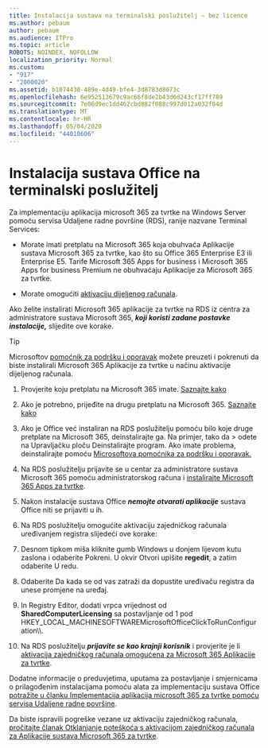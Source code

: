 ```yaml
---
title: Instalacija sustava na terminalski poslužitelj – bez licence
ms.author: pebaum
author: pebaum
ms.audience: ITPro
ms.topic: article
ROBOTS: NOINDEX, NOFOLLOW
localization_priority: Normal
ms.custom:
- "917"
- "2000020"
ms.assetid: b1074430-489e-4d49-bfe4-3d8783d8073c
ms.openlocfilehash: 6e952513679c9ac66f8de2b43d6d243cf17ff789
ms.sourcegitcommit: 7e06d9ec1dd462cbd882f088c997d012a032f04d
ms.translationtype: MT
ms.contentlocale: hr-HR
ms.lasthandoff: 05/04/2020
ms.locfileid: "44010606"
---
```

# <a name="installing-office-on-a-terminal-server"></a>Instalacija sustava Office na terminalski poslužitelj

Za implementaciju aplikacija microsoft 365 za tvrtke na Windows Server pomoću servisa Udaljene radne površine (RDS), ranije nazvane Terminal Services:
  
- Morate imati pretplatu na Microsoft 365 koja obuhvaća Aplikacije sustava Microsoft 365 za tvrtke, kao što su Office 365 Enterprise E3 ili Enterprise E5. Tarife Microsoft 365 Apps for business i Microsoft 365 Apps for business Premium ne obuhvaćaju Aplikacije za Microsoft 365 za tvrtke.

- Morate omogućiti [aktivaciju dijeljenog računala](https://docs.microsoft.com/DeployOffice/overview-shared-computer-activation).

Ako želite instalirati Microsoft 365 aplikacije za tvrtke na RDS iz centra za administratore sustava Microsoft 365, ***koji koristi zadane postavke instalacije,*** slijedite ove korake.

> [!TIP]
> Microsoftov [pomoćnik za podršku i oporavak](https://aka.ms/SaRA_OfficeSCA_M365Portal) možete preuzeti i pokrenuti da biste instalirali Microsoft 365 Aplikacije za tvrtke u načinu aktivacije dijeljenog računala.
  
1. Provjerite koju pretplatu na Microsoft 365 imate. [Saznajte kako](https://docs.microsoft.com/office365/admin/admin-overview/what-subscription-do-i-have)

2. Ako je potrebno, prijeđite na drugu pretplatu na Microsoft 365. [Saznajte kako](https://docs.microsoft.com/office365/admin/subscriptions-and-billing/switch-to-a-different-plan)

3. Ako je Office već instaliran na RDS poslužitelju pomoću bilo koje druge pretplate na Microsoft 365, deinstalirajte ga. Na primjer, tako da \> odete na Upravljačku ploču Deinstalirajte program. Ako imate problema, deinstalirajte pomoću [Microsoftova pomoćnika za podršku i oporavak.](https://aka.ms/SARA-OfficeUninstall-Alchemy)

4. Na RDS poslužitelju prijavite se u centar za administratore sustava Microsoft 365 pomoću administratorskog računa i [instalirajte Microsoft 365 Apps za tvrtke](https://portal.office.com/OLS/MySoftware.aspx).

5. Nakon instalacije sustava Office ***nemojte otvarati aplikacije*** sustava Office niti se prijaviti u ih.

6. Na RDS poslužitelju omogućite aktivaciju zajedničkog računala uređivanjem registra slijedeći ove korake:

1. Desnom tipkom miša kliknite gumb Windows u donjem lijevom kutu zaslona i odaberite Pokreni. U okvir Otvori upišite **regedit**, a zatim odaberite U redu.

2. Odaberite Da kada se od vas zatraži da dopustite uređivaču registra da unese promjene na uređaj.

3. In Registry Editor, dodati vrpca vrijednost od **SharedComputerLicensing** sa postavljanje od 1 pod HKEY_LOCAL_MACHINESOFTWAREMicrosoftOfficeClickToRunConfiguration\\\\.

7. Na RDS poslužitelju ***prijavite se kao krajnji korisnik*** i provjerite je li [aktivacija zajedničkog računala omogućena za Microsoft 365 Aplikacije za tvrtke](https://docs.microsoft.com/DeployOffice/troubleshoot-shared-computer-activation#verify-that-activation-for-microsoft-365-apps-succeeded).

Dodatne informacije o preduvjetima, uputama za postavljanje i smjernicama o prilagođenim instalacijama pomoću alata za implementaciju sustava Office [potražite u članku Implementacija aplikacija microsoft 365 za tvrtke pomoću servisa Udaljene radne površine](https://docs.microsoft.com/DeployOffice/deploy-microsoft-365-apps-remote-desktop-services).
  
Da biste ispravili pogreške vezane uz aktivaciju zajedničkog računala, [pročitajte članak Otklanjanje poteškoća s aktivacijom zajedničkog računala za Aplikacije sustava Microsoft 365 za tvrtke](https://docs.microsoft.com/DeployOffice/troubleshoot-shared-computer-activation).
  
